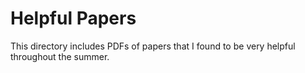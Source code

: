# Helpful Papers

This directory includes PDFs of papers that I found to be very helpful throughout the summer.
